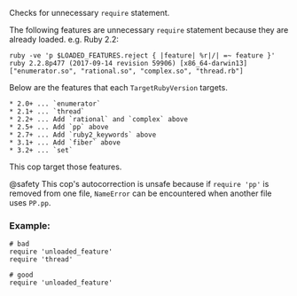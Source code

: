 Checks for unnecessary `require` statement.

The following features are unnecessary `require` statement because
they are already loaded. e.g. Ruby 2.2:

    ruby -ve 'p $LOADED_FEATURES.reject { |feature| %r|/| =~ feature }'
    ruby 2.2.8p477 (2017-09-14 revision 59906) [x86_64-darwin13]
    ["enumerator.so", "rational.so", "complex.so", "thread.rb"]

Below are the features that each `TargetRubyVersion` targets.

    * 2.0+ ... `enumerator`
    * 2.1+ ... `thread`
    * 2.2+ ... Add `rational` and `complex` above
    * 2.5+ ... Add `pp` above
    * 2.7+ ... Add `ruby2_keywords` above
    * 3.1+ ... Add `fiber` above
    * 3.2+ ... `set`

This cop target those features.

@safety
    This cop's autocorrection is unsafe because if `require 'pp'` is removed from one file,
    `NameError` can be encountered when another file uses `PP.pp`.

### Example:
    # bad
    require 'unloaded_feature'
    require 'thread'

    # good
    require 'unloaded_feature'
